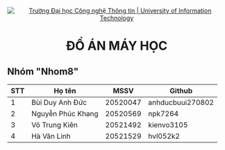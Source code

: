 <!-- Banner -->
<p align="center">
  <a href="https://www.uit.edu.vn/" title="Trường Đại học Công nghệ Thông tin" style="border: none;">
    <img src="https://i.imgur.com/WmMnSRt.png" alt="Trường Đại học Công nghệ Thông tin | University of Information Technology">
  </a>
</p>
<h1 align="center">ĐỒ ÁN MÁY HỌC</h1>

<h2>Nhóm "Nhom8"</h2>

| STT  | Họ tên              | MSSV       | Github     | 
| -    | -                   | -          | -                    |
| 1    | Bùi Duy Anh Đức     | 20520047   | anhducbuui270802     |
| 2    | Nguyễn Phúc Khang   | 20520569   | npk7264		           |
| 3    | Võ Trung Kiên       | 20521492   | kienvo3105           |
| 4    | Hà Văn Linh         | 20521529   | hvl052k2             |
